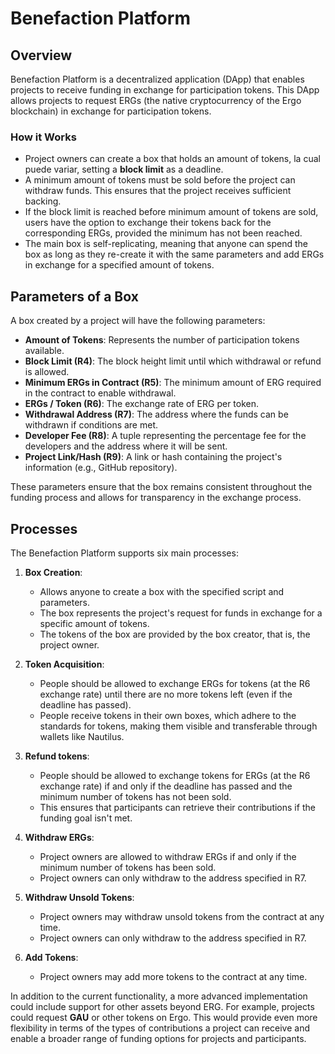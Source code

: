 # Benefaction Platform

## Overview
Benefaction Platform is a decentralized application (DApp) that enables projects to receive funding in exchange for participation tokens. This DApp allows projects to request ERGs (the native cryptocurrency of the Ergo blockchain) in exchange for participation tokens.

### How it Works
- Project owners can create a box that holds an amount of tokens, la cual puede variar, setting a **block limit** as a deadline.
- A minimum amount of tokens must be sold before the project can withdraw funds. This ensures that the project receives sufficient backing.
- If the block limit is reached before minimum amount of tokens are sold, users have the option to exchange their tokens back for the corresponding ERGs, provided the minimum has not been reached.
- The main box is self-replicating, meaning that anyone can spend the box as long as they re-create it with the same parameters and add ERGs in exchange for a specified amount of tokens.

## Parameters of a Box
A box created by a project will have the following parameters:

- **Amount of Tokens**: Represents the number of participation tokens available.
- **Block Limit (R4)**: The block height limit until which withdrawal or refund is allowed.
- **Minimum ERGs in Contract (R5)**: The minimum amount of ERG required in the contract to enable withdrawal.
- **ERGs / Token (R6)**: The exchange rate of ERG per token.
- **Withdrawal Address (R7)**: The address where the funds can be withdrawn if conditions are met.
- **Developer Fee (R8)**: A tuple representing the percentage fee for the developers and the address where it will be sent.
- **Project Link/Hash (R9)**: A link or hash containing the project's information (e.g., GitHub repository).

These parameters ensure that the box remains consistent throughout the funding process and allows for transparency in the exchange process.

## Processes
The Benefaction Platform supports six main processes:

1. **Box Creation**: 
   - Allows anyone to create a box with the specified script and parameters.
   - The box represents the project's request for funds in exchange for a specific amount of tokens.
   - The tokens of the box are provided by the box creator, that is, the project owner.
   
2. **Token Acquisition**: 
   - People should be allowed to exchange ERGs for tokens (at the R6 exchange rate) until there are no more tokens left (even if the deadline has passed).
   - People receive tokens in their own boxes, which adhere to the standards for tokens, making them visible and transferable through wallets like Nautilus.

3. **Refund tokens**: 
   - People should be allowed to exchange tokens for ERGs (at the R6 exchange rate) if and only if the deadline has passed and the minimum number of tokens has not been sold.
   - This ensures that participants can retrieve their contributions if the funding goal isn't met.

4. **Withdraw ERGs**: 
   - Project owners are allowed to withdraw ERGs if and only if the minimum number of tokens has been sold.
   - Project owners can only withdraw to the address specified in R7.

5. **Withdraw Unsold Tokens**:
   - Project owners may withdraw unsold tokens from the contract at any time.
   - Project owners can only withdraw to the address specified in R7.

6. **Add Tokens**:
   - Project owners may add more tokens to the contract at any time.


In addition to the current functionality, a more advanced implementation could include support for other assets beyond ERG. For example, projects could request **GAU** or other tokens on Ergo. This would provide even more flexibility in terms of the types of contributions a project can receive and enable a broader range of funding options for projects and participants.
